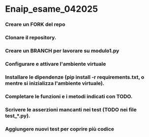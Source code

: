 # Enaip_esame_042025

### Creare un FORK del repo
### Clonare il repository.
### Creare un BRANCH per lavorare su modulo1.py
### Configurare e attivare l'ambiente virtuale
### Installare le dipendenze (pip install -r requirements.txt, o mentre si inizializza l'ambiente virtuale).
### Completare le funzioni e i metodi indicati con TODO.
### Scrivere le asserzioni mancanti nei test (TODO nei file test_*.py).
### Aggiungere nuovi test per coprire più codice
